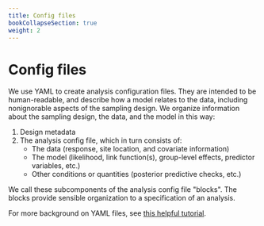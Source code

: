 ```yaml
---
title: Config files
bookCollapseSection: true
weight: 2
---
```


# Config files

We use YAML to create analysis configuration files. They are intended to be human-readable, and describe how a model relates to the data, including nonignorable aspects of the sampling design. We organize information about the sampling design, the data, and the model in this way:

1. Design metadata
2. The analysis config file, which in turn consists of:
    - The data (response, site location, and covariate information)
    - The model (likelihood, link function(s), group-level effects, predictor variables, etc.)
    - Other conditions or quantities (posterior predictive checks, etc.)

We call these subcomponents of the analysis config file "blocks". The blocks provide sensible organization to a specification of an analysis.

For more background on YAML files, see [this helpful tutorial](https://www.cloudbees.com/blog/yaml-tutorial-everything-you-need-get-started).
